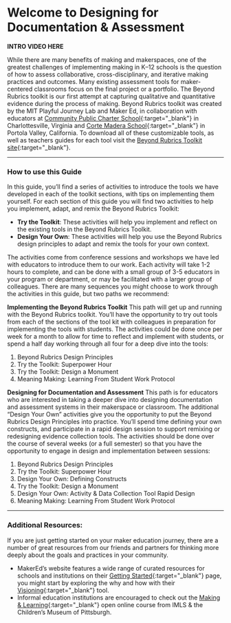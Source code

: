 # Welcome to Designing for Documentation & Assessment

**INTRO VIDEO HERE**

While there are many benefits of making and makerspaces, one of the greatest challenges of implementing making in K–12 schools is the question of how to assess collaborative, cross-disciplinary, and iterative making practices and outcomes. Many existing assessment tools for maker-centered classrooms focus on the final project or a portfolio. The Beyond Rubrics toolkit is our first attempt at capturing qualitative and quantitative evidence during the process of making.
Beyond Rubrics toolkit was created by the MIT Playful Journey Lab and Maker Ed, in collaboration with educators at [Community Public Charter School](https://www.k12albemarle.org/school/cpcs/Pages/default.aspx){:target="_blank"} in Charlottesville, Virginia and [Corte Madera School](http://cms.pvsd.net/){:target="_blank"} in Portola Valley, California. To download all of these customizable tools, as well as teachers guides for each tool visit the [Beyond Rubrics Toolkit site](https://www.makered.org/beyondrubrics){:target="_blank"}.

***

### How to use this Guide
In this guide, you’ll find a series of activities to introduce the tools we have developed in each of the toolkit sections, with tips on implementing them yourself. For each section of this guide you will find two activities to help you implement, adapt, and remix the Beyond Rubrics Toolkit:
  - **Try the Toolkit**: These activities will help you implement and reflect on the existing tools in the Beyond Rubrics Toolkit.
  - **Design Your Own**: These activities will help you use the Beyond Rubrics design principles to adapt and remix the tools for your own context.

The activities come from conference sessions and workshops we have led with educators to introduce them to our work. Each activity will take 1-2 hours to complete, and can be done with a small group of 3-5 educators in your program or department, or may be facilitated with a larger group of colleagues. There are many sequences you might choose to work through the activities in this guide, but two paths we recommend:

**Implementing the Beyond Rubrics Toolkit**
This path will get up and running with the Beyond Rubrics toolkit. You’ll have the opportunity to try out tools from each of the sections of the tool kit with colleagues in preparation for implementing the tools with students. The activities could be done once per week for a month to allow for time to reflect and implement with students, or spend a half day working through all four for a deep dive into the tools:
1. Beyond Rubrics Design Principles
2. Try the Toolkit: Superpower Hour
3. Try the Toolkit: Design a Monument
4. Meaning Making: Learning From Student Work Protocol

**Designing for Documentation and Assessment**
This path is for educators who are interested in taking a deeper dive into designing documentation and assessment systems in their makerspace or classroom. The additional “Design Your Own” activities give you the opportunity to put the Beyond Rubrics Design Principles into practice. You’ll spend time defining your own constructs, and participate in a rapid design session to support remixing or redesigning evidence collection tools. The activities should be done over the course of several weeks (or a full semester) so that you have the opportunity to engage in design and implementation between sessions:
1. Beyond Rubrics Design Principles
2. Try the Toolkit: Superpower Hour
3. Design Your Own: Defining Constructs
4. Try the Toolkit: Design a Monument
5. Design Your Own: Activity & Data Collection Tool Rapid Design
6. Meaning Making: Learning From Student Work Protocol

***

### Additional Resources:
If you are just getting started on your maker education journey, there are a number of great resources from our friends and partners for thinking more deeply about the goals and practices in your community.
- MakerEd’s website features a wide range of curated resources for schools and institutions on their [Getting Started](https://makered.org/resources/getting-started/){:target="_blank"} page, you might start by exploring the why and how with their [Visioning](https://makered.org/resources/getting-started/){:target="_blank"} tool.
- Informal education institutions are encouraged to check out the [Making & Learning](http://p2pu.github.io/makingandlearning/){:target="_blank"} open online course from IMLS & the Children’s Museum of Pittsburgh.
